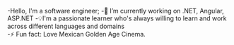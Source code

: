 -Hello, I'm a software engineer;
-🔭 I’m currently working on .NET, Angular, ASP.NET
-&#128161;I'm a passionate learner who's always willing to learn and work across different languages and domains  
-⚡ Fun fact: Love Mexican Golden Age Cinema.

<!--
**Esterjudith/Esterjudith** is a ✨ _special_ ✨ repository because its `README.md` (this file) appears on your GitHub profile.

Here are some ideas to get you started:

- 🔭 I’m currently working on ...
- 🌱 I’m currently learning ...
- 👯 I’m looking to collaborate on ...
- 🤔 I’m looking for help with ...
- 💬 Ask me about ...
- 📫 How to reach me: ...
- 😄 Pronouns: her/she
- ⚡ Fun fact: Love Mexican Golden Age Cinema
-->
